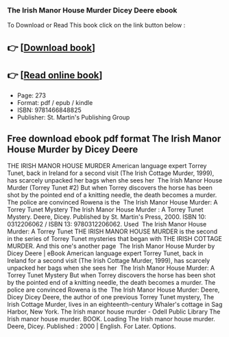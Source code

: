 ### The Irish Manor House Murder Dicey Deere ebook

To Download or Read This book click on the link button below :

## 👉  [**[Download book](http://filesbooks.info/download.php?group=book&from=github.com&id=720930&lnk=1081 "Download book")**]

## 👉  [**[Read online book](http://filesbooks.info/download.php?group=book&from=github.com&id=720930&lnk=1081 "Read online book")**]


* Page: 273
* Format: pdf / epub / kindle
* ISBN: 9781466848825
* Publisher: St. Martin&#039;s Publishing Group



## Free download ebook pdf format The Irish Manor House Murder by Dicey Deere



 THE IRISH MANOR HOUSE MURDER American language expert Torrey Tunet, back in Ireland for a second visit (The Irish Cottage Murder, 1999), has scarcely unpacked her bags when she sees her 
 The Irish Manor House Murder (Torrey Tunet #2) But when Torrey discovers the horse has been shot by the pointed end of a knitting needle, the death becomes a murder. The police are convinced Rowena is the 
 The Irish Manor House Murder: A Torrey Tunet Mystery The Irish Manor House Murder : A Torrey Tunet Mystery. Deere, Dicey. Published by St. Martin&#039;s Press, 2000. ISBN 10: 0312206062 / ISBN 13: 9780312206062. Used 
 The Irish Manor House Murder: A Torrey Tunet THE IRISH MANOR HOUSE MURDER is the second in the series of Torrey Tunet mysteries that began with THE IRISH COTTAGE MURDER. And this one&#039;s another page 
 The Irish Manor House Murder by Dicey Deere | eBook American language expert Torrey Tunet, back in Ireland for a second visit (The Irish Cottage Murder, 1999), has scarcely unpacked her bags when she sees her 
 The Irish Manor House Murder: A Torrey Tunet Mystery But when Torrey discovers the horse has been shot by the pointed end of a knitting needle, the death becomes a murder. The police are convinced Rowena is the 
 The Irish Manor House Murder: Deere, Dicey Dicey Deere, the author of one previous Torrey Tunet mystery, The Irish Cottage Murder, lives in an eighteenth-century Whaler&#039;s cottage in Sag Harbor, New York.
 The Irish manor house murder - Odell Public Library The Irish manor house murder. BOOK. Loading The Irish manor house murder. Deere, Dicey. Published : 2000 | English. For Later. Options.





